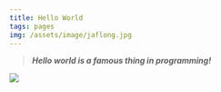 ```yaml
---
title: Hello World
tags: pages
img: /assets/image/jaflong.jpg
---
```

> ***Hello  world is a famous thing in programming!***



![](/assets/image/ratargul.jpg)
